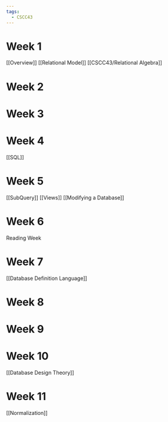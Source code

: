 ```yaml
---
tags:
  - CSCC43
---
```

# Week 1
[[Overview]]
[[Relational Model]]
[[CSCC43/Relational Algebra]]
# Week 2
# Week 3
# Week 4
[[SQL]]
# Week 5
[[SubQuery]]
[[Views]]
[[Modifying a Database]]
# Week 6
Reading Week
# Week 7
[[Database Definition Language]]
# Week 8

# Week 9

# Week 10
[[Database Design Theory]]
# Week 11
[[Normalization]]